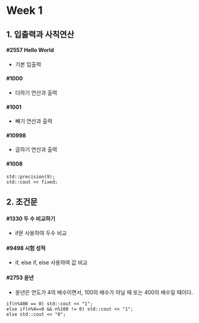# Week 1

## 1. 입출력과 사칙연산
#### #2557 Hello World
- 기본 입출력

#### #1000
- 더하기 연산과 출력

#### #1001
- 빼기 연산과 출력

#### #10998
- 곱하기 연산과 출력

#### #1008
```
std::precision(9);
std::cout << fixed;
```

## 2. 조건문
#### #1330 두 수 비교하기
- if문 사용하여 두수 비교

#### #9498 시험 성적
- if, else if, else 사용하여 값 비교

#### #2753 윤년
- 윤년은 연도가 4의 배수이면서, 100의 배수가 아닐 때 또는 400의 배수일 때이다.

```
if(n%400 == 0) std::cout << "1";
else if(n%4==0 && n%100 != 0) std::cout << "1";
else std::cout << "0";
```
